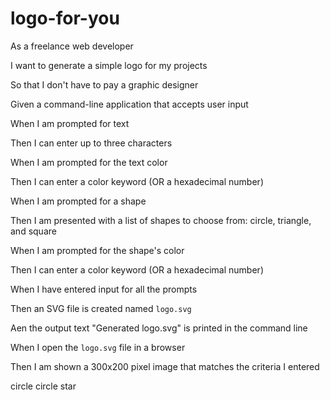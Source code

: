 # logo-for-you

As a freelance web developer

I want to generate a simple logo for my projects

So that I don't have to pay a graphic designer

Given a command-line application that accepts user input

When I am prompted for text

Then I can enter up to three characters

When I am prompted for the text color

Then I can enter a color keyword (OR a hexadecimal number)

When I am prompted for a shape

Then I am presented with a list of shapes to choose from: circle, triangle, and square

When I am prompted for the shape's color

Then I can enter a color keyword (OR a hexadecimal number)

When I have entered input for all the prompts

Then an SVG file is created named `logo.svg`

Aen the output text "Generated logo.svg" is printed in the command line

When I open the `logo.svg` file in a browser

Then I am shown a 300x200 pixel image that matches the criteria I entered

circle circle star
